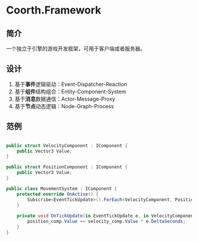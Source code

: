 # Coorth.Framework

## 简介

一个独立于引擎的游戏开发框架，可用于客户端或者服务器。

## 设计

1. 基于**事件**逻辑驱动：Event-Dispatcher-Reaction
2. 基于**组件**结构组合：Entity-Component-System
3. 基于**消息**数据通信：Actor-Message-Proxy
4. 基于**节点**动态逻辑：Node-Graph-Process

## 范例

```csharp

public struct VelocityComponent : IComponent {
    public Vector3 Value;
}

public struct PositionComponent : IComponent {
    public Vector3 Value;
}

public class MovementSystem : IComponent {
    protected override OnActive() {
        Subscribe<EventTickUpdate>().ForEach<VelocityComponent, PositionComponent>()
    }
    
    private void OnTickUpdate(in EventTickUpdate e, in VelocityComponent velocity_comp, ref PositionComponent position_comp){
        position_comp.Value += velocity_comp.Value * e.DeltaSeconds;
    }
}

```